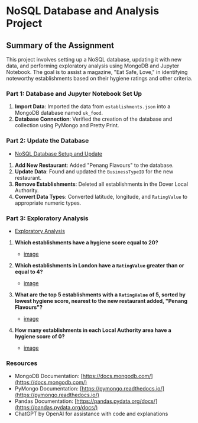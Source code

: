 # NoSQL Database and Analysis Project

## Summary of the Assignment

This project involves setting up a NoSQL database, updating it with new data, and performing exploratory analysis using MongoDB and Jupyter Notebook. The goal is to assist a magazine, "Eat Safe, Love," in identifying noteworthy establishments based on their hygiene ratings and other criteria.

### Part 1: Database and Jupyter Notebook Set Up

1. **Import Data**: Imported the data from `establishments.json` into a MongoDB database named `uk_food`.
2. **Database Connection**: Verified the creation of the database and collection using PyMongo and Pretty Print.

### Part 2: Update the Database

- [NoSQL Database Setup and Update](NoSQL_setup_starter.ipynb)

1. **Add New Restaurant**: Added "Penang Flavours" to the database.
2. **Update Data**: Found and updated the `BusinessTypeID` for the new restaurant.
3. **Remove Establishments**: Deleted all establishments in the Dover Local Authority.
4. **Convert Data Types**: Converted latitude, longitude, and `RatingValue` to appropriate numeric types.

### Part 3: Exploratory Analysis

- [Exploratory Analysis](NoSQL_analysis_starter.ipynb)

1. **Which establishments have a hygiene score equal to 20?**
   - [image](images/hygiene_20.png)
   
2. **Which establishments in London have a `RatingValue` greater than or equal to 4?**
   - [image](images/london_rating.png)

3. **What are the top 5 establishments with a `RatingValue` of 5, sorted by lowest hygiene score, nearest to the new restaurant added, "Penang Flavours"?**
   - [image](images/top_five.png)

4. **How many establishments in each Local Authority area have a hygiene score of 0?**
   - [image](images/hygiene_zero.png)


### Resources

- MongoDB Documentation: [https://docs.mongodb.com/](https://docs.mongodb.com/)
- PyMongo Documentation: [https://pymongo.readthedocs.io/](https://pymongo.readthedocs.io/)
- Pandas Documentation: [https://pandas.pydata.org/docs/](https://pandas.pydata.org/docs/)
- ChatGPT by OpenAI for assistance with code and explanations



